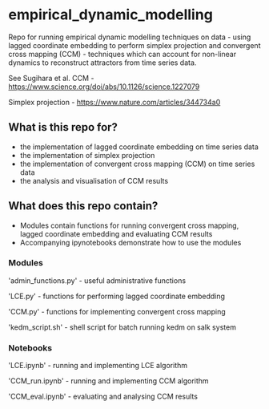 # empirical_dynamic_modelling
Repo for running empirical dynamic modelling techniques on data - using lagged coordinate embedding to perform simplex projection and convergent cross mapping (CCM) - techniques which can account for non-linear dynamics to reconstruct attractors from time series data. 

See Sugihara et al. 
CCM - https://www.science.org/doi/abs/10.1126/science.1227079

Simplex projection - https://www.nature.com/articles/344734a0

## What is this repo for?
* the implementation of lagged coordinate embedding on time series data
* the implementation of simplex projection
* the implementation of convergent cross mapping (CCM) on time series data
* the analysis and visualisation of CCM results 

## What does this repo contain?
* Modules contain functions for running convergent cross mapping, lagged coordinate embedding and evaluating CCM results
* Accompanying ipynotebooks demonstrate how to use the modules

### Modules
'admin_functions.py' - useful administrative functions 

'LCE.py' - functions for performing lagged coordinate embedding

'CCM.py' - functions for implementing convergent cross mapping

'kedm_script.sh' - shell script for batch running kedm on salk system

### Notebooks

'LCE.ipynb' - running and implementing LCE algorithm

'CCM_run.ipynb' - running and implementing CCM algorithm

'CCM_eval.ipynb' - evaluating and analysing CCM results






